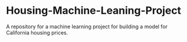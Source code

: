 # Housing-Machine-Leaning-Project
A repository for a machine learning project for building a model for California housing prices. 
